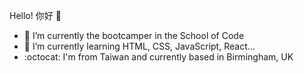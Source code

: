 Hello! 你好 👋

- 🔭 I’m currently the bootcamper in the School of Code
- 🌱 I’m currently learning HTML, CSS, JavaScript, React...
- :octocat: I'm from Taiwan and currently based in Birmingham, UK

